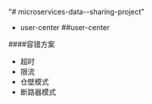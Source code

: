 "# microservices-data--sharing-project"

- user-center
##user-center

####容错方案
- 超时
- 限流
- 仓壁模式
- 断路器模式



